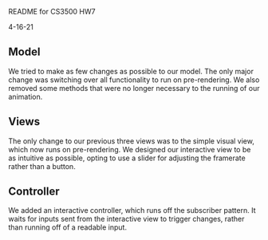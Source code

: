 README for CS3500 HW7

4-16-21

## Model
We tried to make as few changes as possible to our model. The only major change was switching over
all functionality to run on pre-rendering. We also removed some methods that were no longer
necessary to the running of our animation.

## Views
The only change to our previous three views was to the simple visual view, which now runs on
pre-rendering. We designed our interactive view to be as intuitive as possible, opting to use
a slider for adjusting the framerate rather than a button.

## Controller 
We added an interactive controller, which runs off the subscriber pattern. It waits for inputs
sent from the interactive view to trigger changes, rather than running off of a readable input.